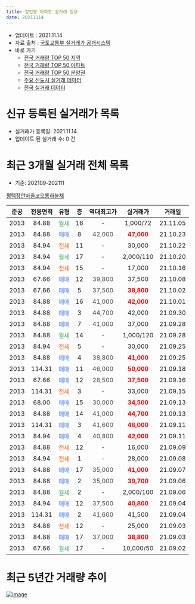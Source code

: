 ```yaml
---
title: 장안동 아파트 실거래 정보
date: 20211114
---
```


* 업데이트 : 2021.11.14
* 자료 출처 : [국토교통부 실거래가 공개시스템](http://rt.molit.go.kr)
* 바로 가기
    * [전국 거래량 TOP 50 지역](https://apt-info.github.io/apt-trade-info/tr)
    * [전국 거래량 TOP 50 아파트](https://apt-info.github.io/apt-trade-info/ta)
    * [전국 거래량 TOP 50 분양권](https://apt-info.github.io/apt-trade-info/tb)
    * [주요 신도시 실거래 데이터](https://apt-info.github.io/apt-trade-info/newtown)
    * [전국 실거래 데이터](https://apt-info.github.io/apt-trade-info/all)



<script async src="https://pagead2.googlesyndication.com/pagead/js/adsbygoogle.js"></script>
<!-- 기본광고 -->
<ins class="adsbygoogle"
     style="display:block"
     data-ad-client="ca-pub-1142216861245946"
     data-ad-slot="4805727019"
     data-ad-format="auto"
     data-full-width-responsive="true"></ins>
<script>
     (adsbygoogle = window.adsbygoogle || []).push({});
</script>


# 신규 등록된 실거래가 목록

* 실거래가 등록일: 2021.11.14
* 업데이트 된 실거래 수: 0 건




<script async src="https://pagead2.googlesyndication.com/pagead/js/adsbygoogle.js"></script>
<!-- 기본광고 -->
<ins class="adsbygoogle"
     style="display:block"
     data-ad-client="ca-pub-1142216861245946"
     data-ad-slot="4805727019"
     data-ad-format="auto"
     data-full-width-responsive="true"></ins>
<script>
     (adsbygoogle = window.adsbygoogle || []).push({});
</script>


# 최근 3개월 실거래 전체 목록
* 기준: 202109-202111


[평택장안마을코오롱하늘채](https://search.naver.com/search.naver?query=%ED%8F%89%ED%83%9D%EC%9E%A5%EC%95%88%EB%A7%88%EC%9D%84%EC%BD%94%EC%98%A4%EB%A1%B1%ED%95%98%EB%8A%98%EC%B1%84)

|준공|전용면적|유형|층|역대최고가|실거래가|거래일|
|:---:|:---:|:---:|:---:|:---:|:---:|:---:|
|2013|84.88|<span style="color:#34A853">월세</span>|16|<span style="color:#444444">-</span>|1,000/72|21.11.05|
|2013|84.88|<span style="color:#4285F3">매매</span>|8|<span style="color:#444444">42,000</span>|<b><span style="color:#FF0000">47,000</span></b>|21.10.23|
|2013|84.94|<span style="color:#FF5A00">전세</span>|11|<span style="color:#444444">-</span>|30,000|21.10.22|
|2013|84.94|<span style="color:#34A853">월세</span>|17|<span style="color:#444444">-</span>|2,000/110|21.10.20|
|2013|84.94|<span style="color:#FF5A00">전세</span>|15|<span style="color:#444444">-</span>|17,000|21.10.16|
|2013|67.66|<span style="color:#4285F3">매매</span>|12|<span style="color:#444444">39,800</span>|37,500|21.10.08|
|2013|67.66|<span style="color:#4285F3">매매</span>|5|<span style="color:#444444">37,500</span>|<b><span style="color:#FF0000">39,800</span></b>|21.10.02|
|2013|84.88|<span style="color:#4285F3">매매</span>|16|<span style="color:#444444">41,000</span>|<b><span style="color:#FF0000">42,000</span></b>|21.10.01|
|2013|84.88|<span style="color:#4285F3">매매</span>|3|<span style="color:#444444">44,700</span>|42,000|21.09.30|
|2013|84.88|<span style="color:#4285F3">매매</span>|7|<span style="color:#444444">41,000</span>|37,000|21.09.28|
|2013|84.88|<span style="color:#34A853">월세</span>|14|<span style="color:#444444">-</span>|1,000/120|21.09.28|
|2013|84.94|<span style="color:#FF5A00">전세</span>|5|<span style="color:#444444">-</span>|30,000|21.09.25|
|2013|84.88|<span style="color:#4285F3">매매</span>|4|<span style="color:#444444">38,800</span>|<b><span style="color:#FF0000">41,000</span></b>|21.09.25|
|2013|114.31|<span style="color:#4285F3">매매</span>|11|<span style="color:#444444">46,000</span>|<b><span style="color:#FF0000">50,000</span></b>|21.09.18|
|2013|67.66|<span style="color:#4285F3">매매</span>|12|<span style="color:#444444">28,500</span>|<b><span style="color:#FF0000">37,500</span></b>|21.09.16|
|2013|114.31|<span style="color:#FF5A00">전세</span>|3|<span style="color:#444444">-</span>|33,000|21.09.15|
|2013|68.00|<span style="color:#4285F3">매매</span>|15|<span style="color:#444444">30,000</span>|<b><span style="color:#FF0000">34,500</span></b>|21.09.13|
|2013|84.88|<span style="color:#4285F3">매매</span>|14|<span style="color:#444444">41,000</span>|<b><span style="color:#FF0000">44,700</span></b>|21.09.13|
|2013|114.31|<span style="color:#4285F3">매매</span>|3|<span style="color:#444444">41,600</span>|<b><span style="color:#FF0000">46,000</span></b>|21.09.11|
|2013|84.94|<span style="color:#4285F3">매매</span>|4|<span style="color:#444444">40,800</span>|<b><span style="color:#FF0000">42,000</span></b>|21.09.11|
|2013|84.88|<span style="color:#FF5A00">전세</span>|12|<span style="color:#444444">-</span>|16,000|21.09.09|
|2013|84.94|<span style="color:#FF5A00">전세</span>|1|<span style="color:#444444">-</span>|28,000|21.09.08|
|2013|84.88|<span style="color:#4285F3">매매</span>|17|<span style="color:#444444">35,000</span>|<b><span style="color:#FF0000">41,000</span></b>|21.09.07|
|2013|84.88|<span style="color:#4285F3">매매</span>|2|<span style="color:#444444">35,000</span>|<b><span style="color:#FF0000">39,700</span></b>|21.09.06|
|2013|84.88|<span style="color:#34A853">월세</span>|2|<span style="color:#444444">-</span>|2,000/100|21.09.06|
|2013|84.94|<span style="color:#4285F3">매매</span>|12|<span style="color:#444444">37,500</span>|<b><span style="color:#FF0000">40,800</span></b>|21.09.04|
|2013|114.31|<span style="color:#4285F3">매매</span>|2|<span style="color:#444444">41,600</span>|41,500|21.09.04|
|2013|84.88|<span style="color:#FF5A00">전세</span>|12|<span style="color:#444444">-</span>|25,000|21.09.03|
|2013|84.88|<span style="color:#4285F3">매매</span>|17|<span style="color:#444444">37,000</span>|<b><span style="color:#FF0000">38,800</span></b>|21.09.03|
|2013|67.66|<span style="color:#34A853">월세</span>|17|<span style="color:#444444">-</span>|10,000/50|21.09.02|



<script async src="https://pagead2.googlesyndication.com/pagead/js/adsbygoogle.js"></script>
<!-- 기본광고 -->
<ins class="adsbygoogle"
     style="display:block"
     data-ad-client="ca-pub-1142216861245946"
     data-ad-slot="4805727019"
     data-ad-format="auto"
     data-full-width-responsive="true"></ins>
<script>
     (adsbygoogle = window.adsbygoogle || []).push({});
</script>


# 최근 5년간 거래량 추이


<div style="width:100%;">
    <canvas id="deal_progress" height="200"></canvas>
</div>

<script>
new Chart(document.getElementById("deal_progress"), {
    type: 'line',
    data: {
        labels: ['16.01','16.02','16.03','16.04','16.05','16.06','16.07','16.08','16.09','16.10','16.11','16.12','17.01','17.02','17.03','17.04','17.05','17.06','17.07','17.08','17.09','17.10','17.11','17.12','18.01','18.02','18.03','18.04','18.05','18.06','18.07','18.08','18.09','18.10','18.11','18.12','19.01','19.02','19.03','19.04','19.05','19.06','19.07','19.08','19.09','19.10','19.11','19.12','20.01','20.02','20.03','20.04','20.05','20.06','20.07','20.08','20.09','20.10','20.11','20.12','21.01','21.02','21.03','21.04','21.05','21.06','21.07','21.08','21.09','21.10','21.11'],
        datasets: [{
            label: '매매/분양권',
            data: [4,5,4,13,9,7,10,9,10,6,2,8,2,7,3,12,8,9,3,8,6,3,2,3,4,3,4,4,2,3,5,6,2,11,5,5,4,2,8,5,6,8,6,4,10,6,6,7,9,10,13,11,21,21,11,21,17,10,13,13,20,25,24,21,10,16,21,14,14,4,0],
            borderColor: "rgba(66, 133, 243, 1)",
            backgroundColor: "rgba(66, 133, 243, 0.05)",
            borderWidth: 1,
            pointRadius: 0,
            fill: false,
            lineTension: 0
        },{
            label: '전/월세',
            data: [7,8,4,11,9,5,8,7,7,3,6,6,9,6,12,12,11,10,7,4,3,7,7,5,10,9,9,8,4,7,8,7,7,9,7,9,7,8,5,7,13,9,14,11,7,13,9,15,8,15,6,11,11,8,9,4,5,9,8,7,4,8,5,5,8,7,5,9,8,3,1],
            borderColor: "rgba(255, 90, 0, 1)",
            backgroundColor: "rgba(255, 90, 0, 0.05)",
            borderWidth: 1,
            pointRadius: 0,
            fill: false,
            lineTension: 0
        },{
            label: '합계',
            data: [11,13,8,24,18,12,18,16,17,9,8,14,11,13,15,24,19,19,10,12,9,10,9,8,14,12,13,12,6,10,13,13,9,20,12,14,11,10,13,12,19,17,20,15,17,19,15,22,17,25,19,22,32,29,20,25,22,19,21,20,24,33,29,26,18,23,26,23,22,7,1],
            borderColor: "rgba(0, 0, 0, 1)",
            backgroundColor: "rgba(0, 0, 0, 0.03)",
            borderWidth: 0.1,
            pointRadius: 0,
            fill: true,
            lineTension: 0
        }
        ]
    },
    options: {
        responsive: true,
        title: {
            display: false
        },
        tooltips: {
            mode: 'index',
            intersect: false
        },
        hover: {
            mode: 'nearest',
            intersect: true
        },
        scales: {
            xAxes: [{
                display: true,
                scaleLabel: {
                    display: true,
                    labelString: '년/월'
                }
            }],
            yAxes: [{
                display: true,
                ticks: {
                    suggestedMin: 0,
                },
                scaleLabel: {
                    display: true,
                    labelString: '실거래 수'
                }
            }]
        }
    }
});

</script>


[![image](https://apt-info.github.io/images/2020-01-03-apt-trade-info/1024x500.png)](https://play.google.com/store/apps/details?id=com.aptinfo.apttradeinfo)

